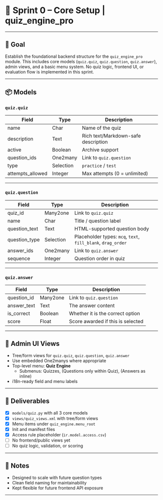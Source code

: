 # 🧠 Sprint 0 – Core Setup | quiz_engine_pro

---

## 🎯 Goal

Establish the foundational backend structure for the `quiz_engine_pro` module. This includes core models (`quiz.quiz`, `quiz.question`, `quiz.answer`), admin views, and a basic menu system. No quiz logic, frontend UI, or evaluation flow is implemented in this sprint.

---

## 📦 Models

### `quiz.quiz`
| Field             | Type      | Description                             |
|------------------|-----------|-----------------------------------------|
| name             | Char      | Name of the quiz                        |
| description      | Text      | Rich text/Markdown-safe description     |
| active           | Boolean   | Archive support                         |
| question_ids     | One2many  | Link to `quiz.question`                 |
| type             | Selection | `practice` / `test`                     |
| attempts_allowed | Integer   | Max attempts (0 = unlimited)            |

---

### `quiz.question`
| Field          | Type      | Description                                |
|---------------|-----------|--------------------------------------------|
| quiz_id       | Many2one  | Link to `quiz.quiz`                        |
| name          | Char      | Title / question label                     |
| question_text | Text      | HTML-supported question body               |
| question_type | Selection | Placeholder types: `mcq`, `text`, `fill_blank`, `drag_order` |
| answer_ids    | One2many  | Link to `quiz.answer`                      |
| sequence      | Integer   | Question order in quiz                     |

---

### `quiz.answer`
| Field         | Type     | Description                         |
|--------------|----------|-------------------------------------|
| question_id  | Many2one | Link to `quiz.question`             |
| answer_text  | Text     | The answer content                  |
| is_correct   | Boolean  | Whether it is the correct option    |
| score        | Float    | Score awarded if this is selected   |

---

## 🧾 Admin UI Views

- Tree/form views for `quiz.quiz`, `quiz.question`, `quiz.answer`
- Use embedded One2manys where appropriate
- Top-level menu: **Quiz Engine**
  - Submenus: Quizzes, (Questions only within Quiz), (Answers as inline)
- i18n-ready field and menu labels

---

## 🧪 Deliverables

- [x] `models/quiz.py` with all 3 core models
- [x] `views/quiz_views.xml` with tree/form views
- [x] Menu items under `quiz_engine.menu_root`
- [x] Init and manifest files
- [x] Access rule placeholder (`ir.model.access.csv`)
- [ ] No frontend/public views yet
- [ ] No quiz logic, validation, or scoring

---

## 🧠 Notes

- Designed to scale with future question types
- Clean field naming for maintainability
- Kept flexible for future frontend API exposure

---

